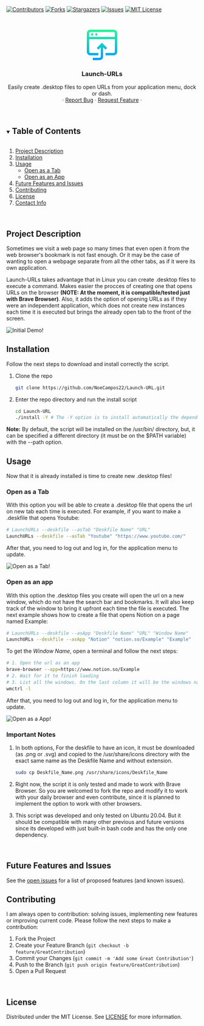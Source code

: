 [![Contributors][contributors-shield]][contributors-url]
[![Forks][forks-shield]][forks-url]
[![Stargazers][stars-shield]][stars-url]
[![Issues][issues-shield]][issues-url]
[![MIT License][license-shield]][license-url]



<!-- PROJECT LOGO -->
<br />
<p align="center">
  <a href="https://github.com/NoeCampos22/Launch-URL">
    <img src="repo_assets/logo.svg" alt="Logo" width="80" height="80">
    
  </a>

  <h3 align="center">Launch-URLs</h3>

  <p align="center">
    Easily create .desktop files to open URLs from your application menu, dock or dash.
    <br />
    ·
    <a href="https://github.com/NoeCampos22/Launch-URL/issues">Report Bug</a>
    ·
    <a href="https://github.com/NoeCampos22/Launch-URL/issues">Request Feature</a>
    ·
  </p>
</p>
<br />


<!-- TABLE OF CONTENTS -->
<details open="open">
  <summary><h2 style="display: inline-block">Table of Contents</h2></summary>
  <ol>
    <li><a href="#project-description">Project Description</a></li>
    <li><a href="#installation">Installation</a></li>
    <li><a href="#usage">Usage</a>
    <ul>
        <li><a href="#open-as-a-tab">Open as a Tab</a></li>
        <li><a href="#open-as-an-app">Open as an App</a></li>
      </ul>
    </li>
    <li><a href="#future-features-and-issues">Future Features and Issues</a></li>
    <li><a href="#contributing">Contributing</a></li>
    <li><a href="#license">License</a></li>
    <li><a href="#contact-info">Contact Info</a></li>
  </ol>
</details>
<br />

<!-- Project Description -->
## Project Description

Sometimes we visit a web page so many times that even open it from the web browser's bookmark is not fast enough. Or it may be the case of wanting to open a webpage separate from all the other tabs, as if it were its own application.

Launch-URLs takes advantage that in Linux you can create .desktop files to execute a command. Makes easier the procces of creating one that opens URLs on the browser **(NOTE: At the moment, it is compatible/tested just with Brave Browser)**. Also, it adds the option of opening URLs as if they were an independent application, which does not create new instances each time it is executed but brings the already open tab to the front of the screen.

![Initial Demo!](repo_assets/initial_demo.gif)
<br />


<!-- INSTALLATION -->
## Installation
Follow the next steps to download and install correctly the script.

1. Clone the repo
   ```sh
   git clone https://github.com/NoeCampos22/Launch-URL.git
   ```
2. Enter the repo directory and run the install script
   ```sh
   cd Launch-URL
   ./install -Y # The -Y option is to install automatically the dependencies
   ```

**Note:** By default, the script will be installed on the /usr/bin/ directory, but, it can be specified a different directory (it must be on the $PATH variable) with the --path option.
<br />


<!-- USAGE EXAMPLES -->
## Usage
Now that it is already installed is time to create new .desktop files!
<br />

### Open as a Tab
With this option you will be able to create a .desktop file that opens the url on new tab each time is executed. For example, if you want to make a .deskfile that opens Youtube:

   ```sh
   # LaunchURLs --deskfile --asTab "Deskfile Name" "URL"
   LaunchURLs --deskfile --asTab "Youtube" "https://www.youtube.com/"
   ```

After that, you need to log out and log in, for the application menu to update.

![Open as a Tab!](repo_assets/as_tab.gif)
<br/>

### Open as an app
With this option the .desktop files you create will open the url on a new window, which do not have the search bar and bookmarks. It will also keep track of the window to bring it upfront each time the file is executed. 
The next example shows how to create a file that opens Notion on a page named Example:

   ```sh
   # LaunchURLs --deskfile --asApp "Deskfile Name" "URL" "Window Name"
   LaunchURLs --deskfile --asApp "Notion" "notion.so/Example" "Example"
   ```

To get the *Window Name*, open a terminal and follow the next steps:

   ```sh
   # 1. Open the url as an app
   brave-browser --app=https://www.notion.so/Example
   # 2. Wait for it to finish loading
   # 3. List all the windows. On the last column it will be the windows name, copy the one you need.
   wmctrl -l 
   ```

After that, you need to log out and log in, for the application menu to update.

![Open as a App!](repo_assets/as_app.gif)
<br />

### Important Notes
1. In both options, For the deskfile to have an icon, it must be downloaded (as .png or .svg) and copied to the /usr/share/icons directory with the exact same name as the Deskfile Name and without extension.
    ```sh
    sudo cp Deskfile_Name.png /usr/share/icons/Deskfile_Name
    ```

2. Right now, the script it is only tested and made to work with Brave Browser. So you are welcomed to fork the repo and modify it to work with your daily browser and even contribute, since it is planned to implement the option to work with other browsers.

3. This script was developed and only tested on Ubuntu 20.04. But it should be compatible with many other previous and future versions since its developed with just built-in bash code and has the only one dependency.
<br />


<!-- Future Features & Issues -->
## Future Features and Issues

See the [open issues](https://github.com/NoeCampos22/Launch-URL/issues) for a list of proposed features (and known issues).
<br />


<!-- CONTRIBUTING -->
## Contributing
I am always open to contribution: solving issues, implementing new features or improving current code. Please follow the next steps to make a contribution:

1. Fork the Project
2. Create your Feature Branch (`git checkout -b feature/GreatContribution`)
3. Commit your Changes (`git commit -m 'Add some Great Contribution'`)
4. Push to the Branch (`git push origin feature/GreatContribution`)
5. Open a Pull Request
<br />


<!-- LICENSE -->
## License
Distributed under the MIT License. See [LICENSE](LICENSE.md) for more information.
<br />


<!-- MARKDOWN LINKS & IMAGES -->
<!-- https://www.markdownguide.org/basic-syntax/#reference-style-links -->
[contributors-shield]: https://img.shields.io/github/contributors/NoeCampos22/repo.svg?style=for-the-badge
[contributors-url]: https://github.com/NoeCampos22/repo/graphs/contributors

[forks-shield]: https://img.shields.io/github/forks/NoeCampos22/repo.svg?style=for-the-badge
[forks-url]: https://github.com/NoeCampos22/repo/network/members

[stars-shield]: https://img.shields.io/github/stars/NoeCampos22/repo.svg?style=for-the-badge
[stars-url]: https://github.com/NoeCampos22/repo/stargazers

[issues-shield]: https://img.shields.io/github/issues/NoeCampos22/repo.svg?style=for-the-badge
[issues-url]: https://github.com/NoeCampos22/repo/issues

[license-shield]: https://img.shields.io/github/license/NoeCampos22/repo.svg?style=for-the-badge
[license-url]: https://github.com/NoeCampos22/repo/blob/master/LICENSE.txt

